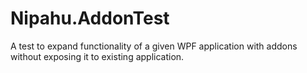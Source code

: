 # Nipahu.AddonTest
A test to expand functionality of a given WPF application with addons without exposing it to existing application. 
